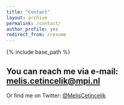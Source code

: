 ```yaml
---
title: "Contact"
layout: archive
permalink: /contact/
author_profile: yes
redirect_from: /resume
---
```


{% include base_path %}

## You can reach me via e-mail: **melis.cetincelik@mpi.nl**
Or find me on Twitter: [@MelisCetincelik](https://twitter.com/meliscetincelik)
